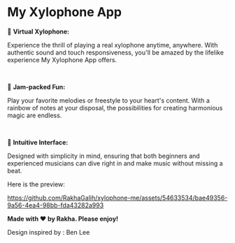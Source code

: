 # My Xylophone App
🎹 <b>Virtual Xylophone:</b>

Experience the thrill of playing a real xylophone anytime, anywhere. With authentic sound and touch responsiveness, you'll be amazed by the lifelike experience My Xylophone App offers.

<br>

🎼 <b>Jam-packed Fun: </b>

Play your favorite melodies or freestyle to your heart's content. With a rainbow of notes at your disposal, the possibilities for creating harmonious magic are endless.

<br>

📱 <b>Intuitive Interface: </b>

Designed with simplicity in mind, ensuring that both beginners and experienced musicians can dive right in and make music without missing a beat.


Here is the preview:

https://github.com/RakhaGalih/xylophone-me/assets/54633534/bae49356-9a56-4ea4-98bb-fda43282a993

<b>Made with ❤️ by Rakha. Please enjoy!</b>

Design inspired by : Ben Lee
